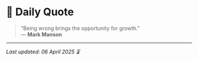 # 📜 Daily Quote

> "Being wrong brings the opportunity for growth."  
> — **Mark Manson**

---

_Last updated: 06 April 2025 ⏳_
